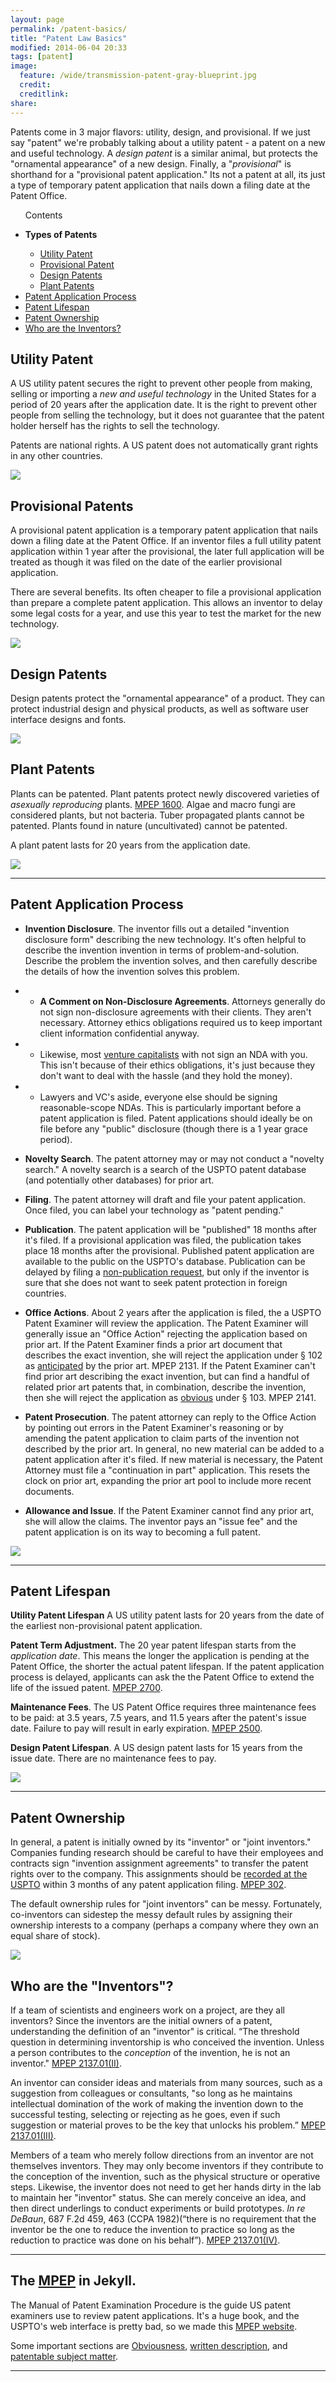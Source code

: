 ```yaml
---
layout: page
permalink: /patent-basics/
title: "Patent Law Basics"
modified: 2014-06-04 20:33
tags: [patent]
image:
  feature: /wide/transmission-patent-gray-blueprint.jpg
  credit:
  creditlink:
share: 
---
```


Patents come in 3 major flavors: utility, design, and provisional. If we just say "patent" we're probably talking about a utility patent - a patent on a new and useful technology. A _design patent_ is a similar animal, but protects the "ornamental appearance" of a new design. Finally, a "_provisional_" is shorthand for a "provisional patent application." Its not a patent at all, its just a type of temporary patent application that nails down a filing date at the Patent Office. 

<ul class="toc">
<p>Contents</p>
<li><strong>Types of Patents</strong></li>
 <ul>
 <li><a href="#utility-patent">Utility Patent</a></li>
 <li><a href="#provisional-patent">Provisional Patent</a></li>
 <li><a href="#design-patents">Design Patents</a></li>
 <li><a href="#plant-patents">Plant Patents</a></li>
 </ul>
<li><a href="#patent-application-process">Patent Application Process</a></li>
<li><a href="#patent-lifespan">Patent Lifespan</a></li>
<li><a href="#patent-ownership">Patent Ownership</a></li>
<li><a href="#who-are-the-inventors">Who are the Inventors? </a></li>

</ul>


## Utility Patent

A US utility patent secures the right to prevent other people from making, selling or importing a *new and useful technology* in the United States for a period of 20 years after the application date. It is the right to prevent other people from selling the technology, but it does not guarantee that the patent holder herself has the rights to sell the technology.   

Patents are national rights. A US patent does not automatically grant rights in any other countries. 

<img src="/images/patent-drawings/fusion-hirsch-1970.png">

## Provisional Patents

A provisional patent application is a temporary patent application that nails down a filing date at the Patent Office. If an inventor files a full utility patent application within 1 year after the provisional, the later full application will be treated as though it was filed on the date of the earlier provisional application. 

There are several benefits. Its often cheaper to file a provisional application than prepare a complete patent application. This allows an inventor to delay some legal costs for a year, and use this year to test the market for the new technology. 

<img src="/images/patent-drawings/engine-starting-lansing-1932.png">


## Design Patents

Design patents protect the "ornamental appearance" of a product. They can protect industrial design and physical products, as well as software user interface designs and fonts. 

<img src="/images/patent-drawings/harley-davidson-design-patent-1919.png">

## Plant Patents 

Plants can be patented. Plant patents protect newly discovered varieties of *asexually reproducing* plants. [MPEP 1600](/mpep/mpep-1600.html). Algae and macro fungi are considered plants, but not bacteria.  Tuber propagated plants cannot be patented. Plants found in nature (uncultivated) cannot be patented. 

A plant patent lasts for 20 years from the application date. 

<img src="/images/patent-drawings/avocado-patent-hass-1935.jpg">

- - -

## Patent Application Process

* **Invention Disclosure**. The inventor fills out a detailed "invention disclosure form" describing the new technology. It's often helpful to describe the invention invention in terms of problem-and-solution. Describe the problem the invention solves, and then carefully describe the details of how the invention solves this problem. 

* * **A Comment on Non-Disclosure Agreements**. Attorneys generally do not sign non-disclosure agreements with their clients. They aren't necessary. Attorney ethics obligations required us to keep important client information confidential anyway. 

* * Likewise, most [venture ](http://www.bothsidesofthetable.com/2009/07/26/on-ndas-and-confidentiality/) [capitalists](http://www.feld.com/archives/2006/02/why-most-vcs-dont-sign-ndas.html) with not sign an NDA with you. This isn't because of their ethics obligations, it's just because they don't want to deal with the hassle (and they hold the money). 

* * Lawyers and VC's aside, everyone else should be signing reasonable-scope NDAs. This is particularly important before a patent application is filed. Patent applications should ideally be on file before any "public" disclosure (though there is a 1 year grace period). 

*  **Novelty Search**. The patent attorney may or may not conduct a "novelty search." A novelty search is a search of the USPTO patent database (and potentially other databases) for prior art. 

*  **Filing**. The patent attorney will draft and file your patent application. Once filed, you can label your technology as "patent pending."  

*  **Publication**. The patent application will be "published" 18 months after it's filed. If a provisional application was filed, the publication takes place 18 months after the provisional. Published patent application are available to the public on the USPTO's database. Publication can be delayed by filing a [non-publication request](/mpep/s1122/), but only if the inventor is sure that she does not want to seek patent protection in foreign countries.  

*  **Office Actions**. About 2 years after the application is filed, the a USPTO Patent Examiner will review the application. The Patent Examiner will generally issue an "Office Action" rejecting the application based on prior art. If the Patent Examiner finds a prior art document that describes the exact invention, she will reject the application under § 102 as [anticipated](../mpep/s2131/) by the prior art. MPEP 2131.  If the Patent Examiner can't find prior art describing the exact invention, but can find a handful of related prior art patents that, in combination, describe the invention, then she will reject the application as [obvious](../mpep/s2141/) under § 103. MPEP 2141. 

* **Patent Prosecution**. The patent attorney can reply to the Office Action by pointing out errors in the Patent Examiner's reasoning or by amending the patent application to claim parts of the invention not described by the prior art. In general, no new material can be added to a patent application after it's filed.  If new material is necessary, the Patent Attorney must file a "continuation in part" application. This resets the clock on prior art, expanding the prior art pool to include more recent documents. 

* **Allowance and Issue**. If the Patent Examiner cannot find any prior art, she will allow the claims. The inventor pays an "issue fee" and the patent application is on its way to becoming a full patent. 


<img src="/images/patent-drawings/3d-printer-1994.png">

- - - 

## Patent Lifespan 

**Utility Patent Lifespan** A US utility patent lasts for 20 years from the date of the earliest non-provisional patent application. 

**Patent Term Adjustment.** The 20 year patent lifespan starts from the *application date*. This means the longer the application is pending at the Patent Office, the shorter the actual patent lifespan. If the patent application process is delayed, applicants can ask the the Patent Office to extend the life of the issued patent. [MPEP 2700](/mpep/mpep-2700.html/).

**Maintenance Fees**. The US Patent Office requires three maintenance fees to be paid: at 3.5 years, 7.5 years, and 11.5 years after the patent's issue date. Failure to pay will result in early expiration. [MPEP 2500](/mpep/mpep-2500.html).

**Design Patent Lifespan**. A US design patent lasts for 15 years from the issue date. There are no maintenance fees to pay. 

<img src="/images/patent-drawings/bottle-washing-machine-1907.jpg" class="translucent">

- - - 

## Patent Ownership

In general, a patent is initially owned by its "inventor" or "joint inventors."  Companies funding research should be careful to have their employees and contracts sign "invention assignment agreements" to transfer the patent rights over to the company. This assignments should be [recorded at the USPTO](/mpep/s302.html) within 3 months of any patent application filing. [MPEP 302](/mpep/s302.html).

The default ownership rules for "joint inventors" can be messy. Fortunately, co-inventors can sidestep the messy default rules by assigning their ownership interests to a company (perhaps a company where they own an equal share of stock).  

<img src="/images/patent-drawings/log-splitter-1893.jpg" class="translucent">


## Who are the "Inventors"?  

If a team of scientists and engineers work on a project, are they all inventors? Since the inventors are the initial owners of a patent, understanding the definition of an "inventor" is critical. “The threshold question in determining inventorship is who conceived the invention. Unless a person contributes to the *conception* of the invention, he is not an inventor." [MPEP 2137.01(II)](mpep/s2137.html#d0e206713). 

An inventor can consider ideas and materials from many sources, such as a suggestion from colleagues or consultants, "so long as he maintains intellectual domination of the work of making the invention down to the successful testing, selecting or rejecting as he goes, even if such suggestion or material proves to be the key that unlocks his problem.” [MPEP 2137.01(III)](mpep/s2137.html#d0e206713). 

Members of a team who merely follow directions from an inventor are not themselves inventors. They may only become inventors if they contribute to the 
conception of the invention, such as the physical structure or operative steps. Likewise, the inventor does not need to get her hands dirty in the lab to maintain her "inventor" status. She can merely conceive an idea, and then direct underlings to conduct experiments or build prototypes.  *In re DeBaun*, 687 F.2d 459, 463 (CCPA 1982)(“there is no requirement that the inventor be the one to reduce the invention to practice so long as the reduction to practice was done on his behalf”). [MPEP 2137.01(IV)](mpep/s2137.html#d0e206713).

- - -  

## The [MPEP](../mpep/index.html) in Jekyll. 
The Manual of Patent Examination Procedure is the guide US patent examiners use to review patent applications. It's a huge book, and the USPTO's web interface is pretty bad, so we made this [MPEP website](../mpep/index.html).

Some important sections are [Obviousness](../mpep/s2141.html), [written description](../mpep/s2163.html), and [patentable subject matter](../mpep/s2106.html).

- - - 



